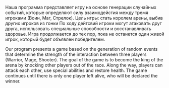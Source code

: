 Наша программа представляет игру на основе генерации случайных событий, которые определяют силу взаимодейстия между тремя игроками (Воин, Маг, Стрелок).
Цель игры: стать королем арены, выбив других игроков из гонки
По ходу дейтсвий игроки могут атаковать друг друга, использовать специальные способности и восстанавливать здоровье. 
Игра продолжается до тех пор, пока не останется один живой игрок, который будет объявлен победителем.

Our program presents a game based on the generation of random events that determine the strength of the interaction between three players (Warrior, Mage, Shooter). 
The goal of the game is to become the king of the arena by knocking other players out of the race. 
Along the way, players can attack each other, use special abilities and restore health. 
The game continues until there is only one player left alive, who will be declared the winner.
